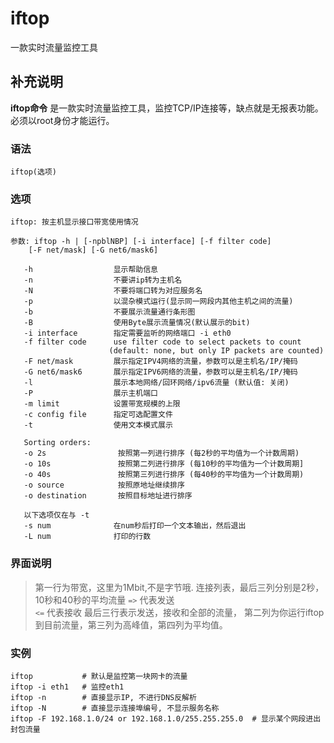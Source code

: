 iftop
===

一款实时流量监控工具

## 补充说明

**iftop命令** 是一款实时流量监控工具，监控TCP/IP连接等，缺点就是无报表功能。必须以root身份才能运行。

###  语法

```shell
iftop(选项)
```

###  选项

```shell
iftop: 按主机显示接口带宽使用情况

参数: iftop -h | [-npblNBP] [-i interface] [-f filter code]
    [-F net/mask] [-G net6/mask6]

   -h                  显示帮助信息
   -n                  不要讲ip转为主机名
   -N                  不要将端口转为对应服务名
   -p                  以混杂模式运行(显示同一网段内其他主机之间的流量)
   -b                  不要展示流量通行条形图
   -B                  使用Byte展示流量情况(默认展示的bit)
   -i interface        指定需要监听的网络端口 -i eth0
   -f filter code      use filter code to select packets to count
                      (default: none, but only IP packets are counted)
   -F net/mask         展示指定IPV4网络的流量，参数可以是主机名/IP/掩码
   -G net6/mask6       展示指定IPV6网络的流量，参数可以是主机名/IP/掩码
   -l                  展示本地网络/回环网络/ipv6流量 (默认值: 关闭)
   -P                  展示主机端口
   -m limit            设置带宽规模的上限
   -c config file      指定可选配置文件
   -t                  使用文本模式展示
   
   Sorting orders:
   -o 2s                按照第一列进行排序 (每2秒的平均值为一个计数周期)
   -o 10s               按照第二列进行排序 (每10秒的平均值为一个计数周期]
   -o 40s               按照第三列进行排序 (每40秒的平均值为一个计数周期)
   -o source            按照原地址继续排序
   -o destination       按照目标地址进行排序
   
   以下选项仅在与 -t
   -s num              在num秒后打印一个文本输出，然后退出
   -L num              打印的行数
```

### 界面说明

> 第一行为带宽，这里为1Mbit,不是字节哦.
> 连接列表，最后三列分别是2秒，10秒和40秒的平均流量
> `=>` 代表发送  
> `<=` 代表接收
> 最后三行表示发送，接收和全部的流量，
> 第二列为你运行iftop到目前流量，第三列为高峰值，第四列为平均值。

###  实例

```shell
iftop           # 默认是监控第一块网卡的流量
iftop -i eth1   # 监控eth1
iftop -n        # 直接显示IP, 不进行DNS反解析
iftop -N        # 直接显示连接埠编号, 不显示服务名称
iftop -F 192.168.1.0/24 or 192.168.1.0/255.255.255.0  # 显示某个网段进出封包流量
```



